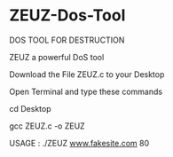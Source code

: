 # ZEUZ-Dos-Tool
DOS TOOL FOR DESTRUCTION

ZEUZ a  powerful DoS tool

Download the File ZEUZ.c to your Desktop

Open Terminal and type these commands

cd Desktop

gcc ZEUZ.c -o ZEUZ

USAGE : ./ZEUZ www.fakesite.com 80

